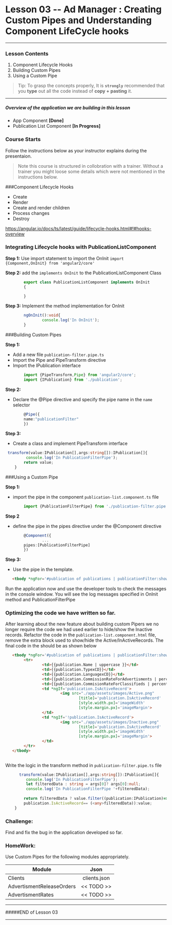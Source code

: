 # Lesson 03 -- Ad Manager : Creating Custom Pipes and Understanding Component LifeCycle hooks
----------
### Lesson Contents
1.  Component Lifecycle Hooks
2.  Building Custom Pipes
3.  Using a Custom Pipe

> Tip: To grasp the concepts properly, It is  **`strongly`**  recommended that you **type** out all the code instead of **copy + pasting** it. 

-------------------------------

##### Overview of the application we are building in this lesson
- App Component  **[Done]**
- Publication List Component **[In Progress]**


### Course Starts 
Follow the instructions below as your instructor explains during the presentaion. 

> Note this course is structured in collobration with a trainer. Without a trainer you might loose some details which were not mentioned in the instructions below. 


###Component Lifecycle Hooks
- Create
- Render
- Create and render children
- Process changes
- Destroy

https://angular.io/docs/ts/latest/guide/lifecycle-hooks.html#!#hooks-overview

### Integrating Lifecycle hooks with PublicationListComponent

**Step 1:** Use import statement to import the OnInit 
`import {Component,OnInit} from 'angular2/core'`

**Step 2:** add the `implements OnInit` to the PublicationListComponent Class

``` typescript
        export class PublicationListComponent implements OnInit
        {

        }
```

**Step 3:** Implement the method implementation for OnInit
``` typescript
        ngOnInit():void{
                console.log('In OnInit');
        }
```
###Building Custom Pipes

**Step 1:** 
- Add a new file `publication-filter.pipe.ts`
- Import the Pipe and PipeTransform directive
- Import the IPublication interface 

``` typescript
        import {PipeTransform,Pipe} from 'angular2/core';
        import {IPublication} from './publication';
```

**Step 2:** 
- Declare the @Pipe directive and specify the pipe name in the `name` selector

``` typescript
        @Pipe({
        name:"publicationFilter" 
        })
```

**Step 3:** 
- Create a class and implement PipeTransform interface

``` typescript
 transform(value:IPublication[],args:string[]):IPublication[]{
         console.log('In PublicationFilterPipe');
        return value;
    }
```

###Using a Custom Pipe

**Step 1:** 
- import the pipe in the component `publication-list.component.ts` file
``` typescript
        import {PublicationFilterPipe} from './publication-filter.pipe'
```

**Step 2**
- define the pipe in the pipes directive under the @Component directive
``` typescript
        @Component({
                ...
        pipes:[PublicationFilterPipe]
        })
```

**Step 3:**
- Use the pipe in the template.
``` html
   <tbody *ngFor='#publication of publications | publicationFilter:showOnlyActiveRecords '>
```

Run the application now and use the developer tools to check the messages in the console window. 
You will see the log messages specified in OnInit method and PublicationFilterPipe


### Optimizing the code we have written so far.
After learning about the new feature about building custom Pipers we no longer require the code we had used earlier to hide/show the Inactive records.
Refactor the code in the `publication-list.component.html` file, remove the extra block used to show/hide the Active/InActiveRecords.
The final code in the <tbody> should be as shown below 
``` html
   <tbody *ngFor='#publication of publications | publicationFilter:showOnlyActiveRecords '>
        <tr>
                <td>{{publication.Name | uppercase }}</td>
                <td>{{publication.TypexCD}}</td>
                <td>{{publication.LanguagexCD}}</td>
                <td>{{publication.CommissionRateForAdvertisments | percent :'2.2-2' }}</td>
                <td>{{publication.CommisionRateForClassifieds | percent :'2.2-2'}}</td>
                <td *ngIf='publication.IsActiveRecord'>
                        <img src="./app/assets/images/Active.png" 
                                [title]='publication.IsActiveRecord'
                                [style.width.px]='imageWidth'
                                [style.margin.px]='imageMargin'> 
                </td>
                <td *ngIf='!publication.IsActiveRecord'>
                        <img src="./app/assets/images/Inactive.png"
                                [title]='publication.IsActiveRecord'
                                [style.width.px]='imageWidth'
                                [style.margin.px]='imageMargin'>
                </td>
        </tr> 
   </tbody>
           
```

Write the logic in the transform method in `publication-filter.pipe.ts` file
``` typescript
      transform(value:IPublication[],args:string[]):IPublication[]{
         console.log('In PublicationFilterPipe');
         let filteredData : string = args[0]? args[0]:null;
         console.log('In PublicationFilterPipe '+filteredData);
         
        return filteredData ? value.filter((publication:IPublication)=>
        publication.IsActiveRecord== (<any>filteredData)):value;
    }
```

### Challenge: 
Find and fix the bug in the application developed so far. 


### **HomeWork:** 
Use Custom Pipes  for the following modules appropriately. 

| Module        | Json          | 
| ------------- |:-------------:| 
| Clients	    | clients.json  | 
| AdvertismentReleaseOrders     | << TODO >>   |  
| AdvertismentRates | << TODO >>     |    


-------------------------------
#####END of Lesson 03

-------------------------------